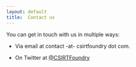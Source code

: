 ```yaml
---
layout: default
title:  Contact us
---
```


You can get in touch with us in multiple ways:

* Via email at contact -at- csirtfoundry dot com.
<!--* Our PGP key is available at:--> 
* On Twitter at <a href="https://twitter.com/CSIRTFoundry">@CSIRTFoundry</a>
